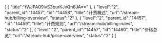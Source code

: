 [
	{
		"title":"tWJPAO9lvS3burKJvQn6JA=="
	},
	{
		"level":"2",
		"parent_id":"14457",
		"id":"14458",
		"title":"计费概述",
		"url":"/stream-hub/billing-overview",
		"status":"2"
	},
	{
		"level":"2",
		"parent_id":"14457",
		"id":"14459",
		"title":"计费规则",
		"url":"/stream-hub/billing-rules",
		"status":"2"
	},
	{
		"level":"2",
		"parent_id":"14457",
		"id":"14460",
		"title":"价格总览",
		"url":"/stream-hub/price-overview",
		"status":"2"
	}
]